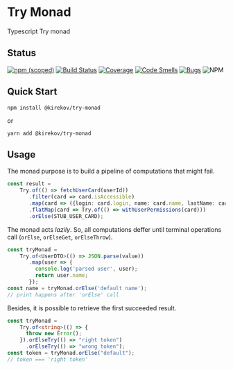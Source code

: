 # Try Monad

Typescript Try monad

## Status

[![npm (scoped)](https://img.shields.io/npm/v/@kirekov/try-monad)](https://www.npmjs.com/package/@kirekov/try-monad)
[![Build Status](https://travis-ci.com/SimonHarmonicMinor/try-monad.svg?branch=master)](https://travis-ci.com/SimonHarmonicMinor/try-monad)
[![Coverage](https://sonarcloud.io/api/project_badges/measure?project=SimonHarmonicMinor_try-monad&metric=coverage)](https://sonarcloud.io/dashboard?id=SimonHarmonicMinor_try-monad)
[![Code Smells](https://sonarcloud.io/api/project_badges/measure?project=SimonHarmonicMinor_try-monad&metric=code_smells)](https://sonarcloud.io/dashboard?id=SimonHarmonicMinor_try-monad)
[![Bugs](https://sonarcloud.io/api/project_badges/measure?project=SimonHarmonicMinor_try-monad&metric=bugs)](https://sonarcloud.io/dashboard?id=SimonHarmonicMinor_try-monad)
![NPM](https://img.shields.io/npm/l/@kirekov/try-monad)

## Quick Start

```shell
npm install @kirekov/try-monad
```

or

```shell
yarn add @kirekov/try-monad
```

## Usage

The monad purpose is to build a pipeline of computations that might fail.

```typescript
const result =
    Try.of(() => fetchUserCard(userId))
       .filter(card => card.isAccessible)
       .map(card => ({login: card.login, name: card.name, lastName: card.lastName}))
       .flatMap(card => Try.of(() => withUserPermissions(card)))
       .orElse(STUB_USER_CARD);
```

The monad acts *lazily*. So, all computations deffer until terminal operations call
(`orElse`, `orElseGet`, `orElseThrow`).

```typescript
const tryMonad =
    Try.of<UserDTO>(() => JSON.parse(value))
       .map(user => {
         console.log('parsed user', user);
         return user.name;
       });
const name = tryMonad.orElse('default name');
// print happens after 'orElse' call
```

Besides, it is possible to retrieve the first succeeded result.

```typescript
const tryMonad =
    Try.of<string>(() => {
      throw new Error();
    }).orElseTry(() => "right token")
      .orElseTry(() => "wrong token");
const token = tryMonad.orElse("default");
// token === 'right token'
```